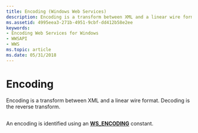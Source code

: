 ```yaml
---
title: Encoding (Windows Web Services)
description: Encoding is a transform between XML and a linear wire format. Decoding is the reverse transform.
ms.assetid: 4995eea3-271b-4951-9cbf-dd412b58e2ee
keywords:
- Encoding Web Services for Windows
- WWSAPI
- WWS
ms.topic: article
ms.date: 05/31/2018
---
```


# Encoding

Encoding is a transform between XML and a linear wire format. Decoding is the reverse transform.

## 

An encoding is identified using an [**WS\_ENCODING**](/windows/desktop/api/WebServices/ne-webservices-ws_encoding) constant.

 

 




